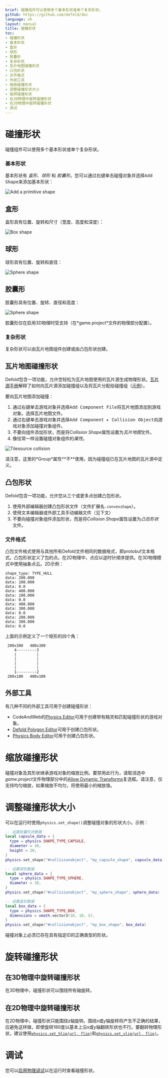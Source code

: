 ```yaml
---
brief: 碰撞组件可以使用多个基本形状或单个复杂形状。
github: https://github.com/defold/doc
language: zh
layout: manual
title: 碰撞形状
toc:
- 碰撞形状
- 基本形状
- 盒形
- 球形
- 胶囊形
- 复杂形状
- 瓦片地图碰撞形状
- 凸包形状
- 文件格式
- 外部工具
- 缩放碰撞形状
- 调整碰撞形状大小
- 旋转碰撞形状
- 在3D物理中旋转碰撞形状
- 在2D物理中旋转碰撞形状
- 调试
---
```


# 碰撞形状

碰撞组件可以使用多个基本形状或单个复杂形状。

### 基本形状
基本形状有 *盒形*、*球形* 和 *胶囊形*。您可以通过<kbd>右键单击</kbd>碰撞对象并选择<kbd>Add Shape</kbd>来添加基本形状：

![Add a primitive shape](/manuals/images/physics/add_shape.png)

## 盒形
盒形具有位置、旋转和尺寸（宽度、高度和深度）：

![Box shape](/manuals/images/physics/box.png)

## 球形
球形具有位置、旋转和直径：

![Sphere shape](/manuals/images/physics/sphere.png)

## 胶囊形
胶囊形具有位置、旋转、直径和高度：

![Sphere shape](/manuals/images/physics/capsule.png)

<div class='important' markdown='1'>
胶囊形仅在启用3D物理时受支持（在*game.project*文件的物理部分配置）。
</div>

### 复杂形状
复杂形状可以由瓦片地图组件创建或由凸包形状创建。

## 瓦片地图碰撞形状
Defold包含一项功能，允许您轻松为瓦片地图使用的瓦片源生成物理形状。[瓦片源手册](/zh/manuals/tilesource/#tile-source-collision-shapes)解释了如何向瓦片源添加碰撞组以及将瓦片分配给碰撞组（[示例](/examples/tilemap/collisions/)）。

要向瓦片地图添加碰撞：

1. 通过<kbd>右键单击</kbd>游戏对象并选择<kbd>Add Component File</kbd>将瓦片地图添加到游戏对象。选择瓦片地图文件。
2. 通过<kbd>右键单击</kbd>游戏对象并选择<kbd>Add Component ▸ Collision Object</kbd>向游戏对象添加碰撞对象组件。
3. 不要向组件添加形状，而是将*Collision Shape*属性设置为*瓦片地图*文件。
4. 像往常一样设置碰撞对象组件的*属性*。

![Tilesource collision](/manuals/images/physics/collision_tilemap.png)

<div class='important' markdown='1'>
请注意，这里的*Group*属性**不**使用，因为碰撞组已在瓦片地图的瓦片源中定义。
</div>

## 凸包形状
Defold包含一项功能，允许您从三个或更多点创建凸包形状。

1. 使用外部编辑器创建凸包形状文件（文件扩展名`.convexshape`）。
2. 使用文本编辑器或外部工具手动编辑文件（见下文）
3. 不要向碰撞对象组件添加形状，而是将*Collision Shape*属性设置为*凸包形状*文件。

### 文件格式
凸包文件格式使用与其他所有Defold文件相同的数据格式，即protobuf文本格式。凸包形状定义了包的点。在2D物理中，点应以逆时针顺序提供。在3D物理模式中使用抽象点云。2D示例：

```
shape_type: TYPE_HULL
data: 200.000
data: 100.000
data: 0.0
data: 400.000
data: 100.000
data: 0.0
data: 400.000
data: 300.000
data: 0.0
data: 200.000
data: 300.000
data: 0.0
```

上面的示例定义了一个矩形的四个角：

```
 200x300   400x300
    4---------3
    |         |
    |         |
    |         |
    |         |
    1---------2
 200x100   400x100
```

## 外部工具

有几种不同的外部工具可用于创建碰撞形状：

* CodeAndWeb的[Physics Editor](https://www.codeandweb.com/physicseditor/tutorials/how-to-create-physics-shapes-for-defold)可用于创建带有精灵和匹配碰撞形状的游戏对象。
* [Defold Polygon Editor](https://rossgrams.itch.io/defold-polygon-editor)可用于创建凸包形状。
* [Physics Body Editor](https://selimanac.github.io/physics-body-editor/)可用于创建凸包形状。

# 缩放碰撞形状
碰撞对象及其形状继承游戏对象的缩放比例。要禁用此行为，请取消选中*game.project*文件物理部分中的[Allow Dynamic Transforms](/zh/manuals/project-settings/#allow-dynamic-transforms)复选框。请注意，仅支持均匀缩放，如果缩放不均匀，将使用最小的缩放值。

# 调整碰撞形状大小
可以在运行时使用`physics.set_shape()`调整碰撞对象的形状大小。示例：

```lua
-- 设置胶囊形状数据
local capsule_data = {
  type = physics.SHAPE_TYPE_CAPSULE,
  diameter = 10,
  height = 20,
}
physics.set_shape("#collisionobject", "my_capsule_shape", capsule_data)

-- 设置球形数据
local sphere_data = {
  type = physics.SHAPE_TYPE_SPHERE,
  diameter = 10,
}
physics.set_shape("#collisionobject", "my_sphere_shape", sphere_data)

-- 设置盒形数据
local box_data = {
  type = physics.SHAPE_TYPE_BOX,
  dimensions = vmath.vector3(10, 10, 5),
}
physics.set_shape("#collisionobject", "my_box_shape", box_data)
```

<div class='sidenote' markdown='1'>
碰撞对象上必须已存在具有指定ID的正确类型的形状。
</div>

# 旋转碰撞形状

## 在3D物理中旋转碰撞形状
在3D物理中，碰撞形状可以围绕所有轴旋转。


## 在2D物理中旋转碰撞形状
在2D物理中，碰撞形状只能围绕z轴旋转。围绕x或y轴旋转将产生不正确的结果，应避免这样做，即使旋转180度以基本上沿x或y轴翻转形状也不行。要翻转物理形状，建议使用[`physics.set_hlip(url, flip)`](/ref/stable/physics/?#physics.set_hflip:url-flip)和[`physics.set_vlip(url, flip)`](/ref/stable/physics/?#physics.set_vlip:url-flip)。


# 调试
您可以[启用物理调试](/zh/manuals/debugging/#debugging-problems-with-physics)以在运行时查看碰撞形状。